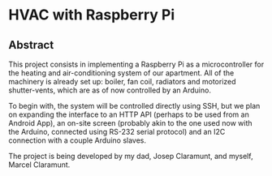 # HVAC with Raspberry Pi
## Abstract

This project consists in implementing a Raspberry Pi as a microcontroller for the heating and air-conditioning system of our apartment. All of the machinery is already set up: boiler, fan coil, radiators and motorized shutter-vents, which are as of now controlled by an Arduino.

To begin with, the system will be controlled directly using SSH, but we plan on expanding the interface to an HTTP API (perhaps to be used from an Android App), an on-site screen (probably akin to the one used now with the Arduino, connected using RS-232 serial protocol) and an I2C connection with a couple Arduino slaves.

The project is being developed by my dad, Josep Claramunt, and myself, Marcel Claramunt.
